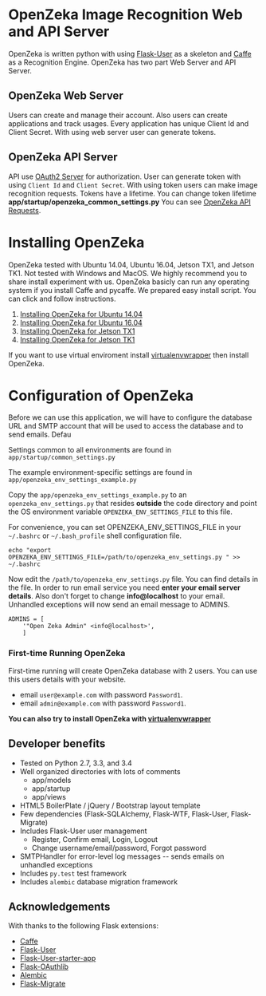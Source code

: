 # OpenZeka Image Recognition Web and API Server

OpenZeka is written python with using [Flask-User](pythonhosted.org/Flask-User) as a skeleton and [Caffe](caffe.berkeleyvision.org) as a Recognition Engine.
OpenZeka has two part Web Server and API Server.

## OpenZeka Web Server
Users can create and manage their account. Also users can create applications and track usages. Every application has unique Client Id and Client Secret. With using web server user can generate tokens.

## OpenZeka API Server
API use [OAuth2 Server](flask-oauthlib.readthedocs.io/en/latest/oauth2.html) for authorization. User can generate token with using `Client Id` and `Client Secret`. With using token users can make image recognition requests.
Tokens have a lifetime. You can change token lifetime **app/startup/openzeka_common_settings.py**
You can see [OpenZeka API Requests](https://github.com/ferhatkurt/openzeka/wiki/API-Requests).

# Installing OpenZeka
OpenZeka tested with Ubuntu 14.04, Ubuntu 16.04, Jetson TX1, and Jetson TK1. Not tested with Windows and MacOS. We highly recommend you to share install experiment with us. OpenZeka basicly can run any operating system if you install Caffe and pycaffe.
We prepared easy install script. You can click and follow instructions.
 1. [Installing OpenZeka for Ubuntu 14.04](https://github.com/ferhatkurt/openzeka/wiki/Installing-OpenZeka-for-Ubuntu-14.04)
 2. [Installing OpenZeka for Ubuntu 16.04](https://github.com/ferhatkurt/openzeka/wiki/Installing-OpenZeka-for-Ubuntu-16.04)
 3. [Installing OpenZeka for Jetson TX1](https://github.com/ferhatkurt/openzeka/wiki/Installing-OpenZeka-for-Jetson-TX1)
 4. [Installing OpenZeka for Jetson TK1](https://github.com/ferhatkurt/openzeka/wiki/Installing-OpenZeka-for-Jetson-TK1)

If you want to use virtual enviroment install [virtualenvwrapper](https://virtualenvwrapper.readthedocs.io/en/latest/install.html) then install OpenZeka.

# Configuration of OpenZeka

Before we can use this application, we will have to configure the database URL and SMTP account
that will be used to access the database and to send emails. Defau

Settings common to all environments are found in `app/startup/common_settings.py`

The example environment-specific settings are found in `app/openzeka_env_settings_example.py`

Copy the `app/openzeka_env_settings_example.py` to an `openzeka_env_settings.py` that resides **outside** the code directory and point the OS environment variable `OPENZEKA_ENV_SETTINGS_FILE` to this file.

For convenience, you can set OPENZEKA_ENV_SETTINGS_FILE in your `~/.bashrc` or `~/.bash_profile` shell configuration file.

    echo "export OPENZEKA_ENV_SETTINGS_FILE=/path/to/openzeka_env_settings.py " >> ~/.bashrc

Now edit the `/path/to/openzeka_env_settings.py` file. You can find details in the file. In order to run email service you need **enter your email server details**. Also don't forget to change **info@localhost** to your email. Unhandled exceptions will now send an email message to ADMINS.

    ADMINS = [
        '"Open Zeka Admin" <info@localhost>',
        ]

### First-time Running OpenZeka
First-time running will create OpenZeka database with 2 users. You can use this users details with your website.

 - email `user@example.com` with password `Password1`.
 - email `admin@example.com` with password `Password1`.

**You can also try to install OpenZeka with [virtualenvwrapper](github.com/ferhatkurt/openzeka/wiki/Virtualenvwrapper-for-OpenZeka)**

## Developer benefits
* Tested on Python 2.7, 3.3, and 3.4
* Well organized directories with lots of comments
  * app/models
  * app/startup
  * app/views
* HTML5 BoilerPlate / jQuery / Bootstrap layout template
* Few dependencies (Flask-SQLAlchemy, Flask-WTF, Flask-User, Flask-Migrate)
* Includes Flask-User user management
  * Register, Confirm email, Login, Logout
  * Change username/email/password, Forgot password
* SMTPHandler for error-level log messages -- sends emails on unhandled exceptions
* Includes `py.test` test framework
* Includes `alembic` database migration framework

## Acknowledgements
With thanks to the following Flask extensions:
* [Caffe](caffe.berkeleyvision.org)
* [Flask-User](pythonhosted.org/Flask-User/)
* [Flask-User-starter-app](github.com/lingthio/Flask-User-starter-app)
* [Flask-OAuthlib](github.com/lepture/flask-oauthlib)
* [Alembic](alembic.readthedocs.org)
* [Flask-Migrate](flask-migrate.readthedocs.org)